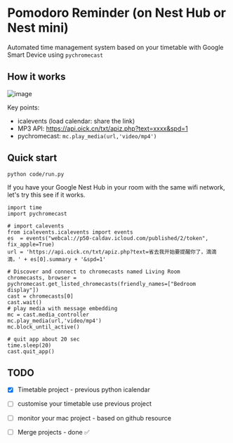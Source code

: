 # Pomodoro Reminder (on Nest Hub or Nest mini)
Automated time management system based on your timetable with Google Smart Device using `pychromecast`

## How it works
![image](https://user-images.githubusercontent.com/25631641/147935578-f27934a1-b945-46f8-b93a-9944f2bc2dfa.png)

Key points:
- icalevents (load calendar: share the link)
- MP3 API: https://api.oick.cn/txt/apiz.php?text=xxxx&spd=1
- pychromecast: `mc.play_media(url,'video/mp4')`


## Quick start
```
python code/run.py
```

If you have your Google Nest Hub in your room with the same wifi network, let's try this see if it works.
```{python}
import time
import pychromecast

# import calevents 
from icalevents.icalevents import events
es  = events("webcal://p50-caldav.icloud.com/published/2/token", fix_apple=True)
url = 'https://api.oick.cn/txt/apiz.php?text=省去我开始要提醒你了，滴滴滴，' + es[0].summary + '&spd=1'

# Discover and connect to chromecasts named Living Room
chromecasts, browser = pychromecast.get_listed_chromecasts(friendly_names=["Bedroom display"])
cast = chromecasts[0]
cast.wait()
# play media with message embedding
mc = cast.media_controller
mc.play_media(url,'video/mp4')
mc.block_until_active()

# quit app about 20 sec
time.sleep(20)
cast.quit_app()
```

## TODO
- [x] Timetable project - previous python icalendar
- [ ] customise your timetable use previous project
- [ ] monitor your mac project - based on github resource 
- [ ] Merge projects - done ✅ 



